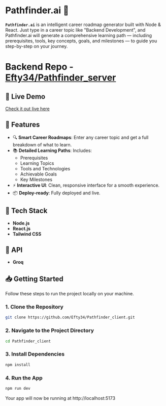 


# Pathfinder.ai 🚀

**`Pathfinder.ai`** is an intelligent career roadmap generator built with Node & React. Just type in a career topic like "Backend Development", and Pathfinder.ai will generate a comprehensive learning path — including prerequisites, tools, key concepts, goals, and milestones — to guide you step-by-step on your journey.

# Backend Repo - [Efty34/Pathfinder_server](https://github.com/Efty34/Pathfinder_server)

## 🚀 Live Demo

[Check it out live here](https://pathfinder-client.vercel.app/)


## 🌟 Features

- 🔍 **Smart Career Roadmaps**: Enter any career topic and get a full breakdown of what to learn.
- 📚 **Detailed Learning Paths**: Includes:
  - Prerequisites
  - Learning Topics
  - Tools and Technologies
  - Achievable Goals
  - Key Milestones
- ⚡ **Interactive UI**: Clean, responsive interface for a smooth experience.
- 📦 **Deploy-ready**: Fully deployed and live.




## 🔧 Tech Stack

- **Node.js**
- **React.js**
- **Tailwind CSS**

## 🤖 API

- **Groq**

## 📥 Getting Started

Follow these steps to run the project locally on your machine.

### 1. Clone the Repository

```bash
git clone https://github.com/Efty34/Pathfinder_client.git
```

### 2. Navigate to the Project Directory

```bash
cd Pathfinder_client
```

### 3. Install Dependencies
```bash
npm install
```

### 4. Run the App
```bash
npm run dev
```

Your app will now be running at http://localhost:5173
